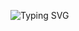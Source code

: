
![Typing SVG](https://readme-typing-svg.herokuapp.com/?font=Fira+Code&size=30&color=36BCF7&width=400&center=true&lines=Hello%2C+I+am+Mehrubon!;Nice+to+meet+you!;Welcome+to+my+profile!)
